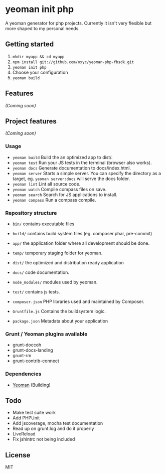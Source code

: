 # yeoman init php

A yeoman generator for php projects. Currently it isn't very flexible but more
shaped to my personal needs.

## Getting started

1. `mkdir myapp && cd myapp`
2. `npm install git://github.com/oxyc/yeoman-php-fbsdk.git`
3. `yeoman init php`
4. Choose your configuration
5. `yeoman build`

## Features

_(Coming soon)_

## Project features

_(Coming soon)_

### Usage

* `yeoman build` Build the an optimized app to dist/.
* `yeoman test` Run your JS tests in the terminal (browser also works).
* `yeoman docs` Generate documentation to docs/index.html.
* `yeoman server` Starts a simple server. You can specify the directory as a
  target, eg. `yeoman server:docs` will serve the docs folder.
* `yeoman lint` Lint all source code.
* `yeoman watch` Compile compass files on save.
* `yeoman search` Search for JS applications to install.
* `yeoman compass` Run a compass compile.

### Repository structure

* `bin/` contains executable files
* `build/` contains build system files (eg. composer.phar, pre-commit)
* `app/` the application folder where all development should be done.
* `temp/` temporary staging folder for yeoman.
* `dist/` the optimized and distribution ready application
* `docs/` code documentation.
* `node_modules/` modules used by yeoman.
* `test/` contains js tests.

* `composer.json` PHP libraries used and maintained by Composer.
* `Gruntfile.js` Contains the buildsystem logic.
* `package.json` Metadata about your application

### Grunt / Yeoman plugins available

* grunt-doccoh
* grunt-docs-landing
* grunt-rm
* grunt-contrib-connect

### Dependencies

* [Yeoman](http://yeoman.io) (Building)

## Todo

* Make test suite work
* Add PHPUnit
* Add jscoverage, mocha test documentation
* Read up on grunt.log and do it properly
* LiveReload
* Fix jshintrc not being included

## License

MIT
